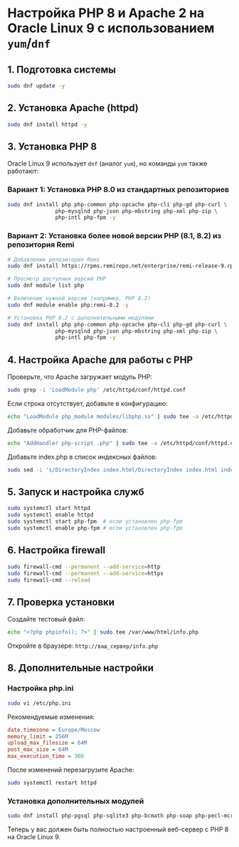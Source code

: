 # Настройка PHP 8 и Apache 2 на Oracle Linux 9 с использованием `yum`/`dnf`

## 1. Подготовка системы

```bash
sudo dnf update -y
```

## 2. Установка Apache (httpd)

```bash
sudo dnf install httpd -y
```

## 3. Установка PHP 8

Oracle Linux 9 использует `dnf` (аналог `yum`), но команды `yum` также работают:

### Вариант 1: Установка PHP 8.0 из стандартных репозиториев
```bash
sudo dnf install php php-common php-opcache php-cli php-gd php-curl \
               php-mysqlnd php-json php-mbstring php-xml php-zip \
               php-intl php-fpm -y
```

### Вариант 2: Установка более новой версии PHP (8.1, 8.2) из репозитория Remi
```bash
# Добавление репозитория Remi
sudo dnf install https://rpms.remirepo.net/enterprise/remi-release-9.rpm -y

# Просмотр доступных версий PHP
sudo dnf module list php

# Включение нужной версии (например, PHP 8.2)
sudo dnf module enable php:remi-8.2 -y

# Установка PHP 8.2 с дополнительными модулями
sudo dnf install php php-common php-opcache php-cli php-gd php-curl \
               php-mysqlnd php-json php-mbstring php-xml php-zip \
               php-intl php-fpm -y
```

## 4. Настройка Apache для работы с PHP

Проверьте, что Apache загружает модуль PHP:
```bash
sudo grep -i 'LoadModule php' /etc/httpd/conf/httpd.conf
```

Если строка отсутствует, добавьте в конфигурацию:
```bash
echo "LoadModule php_module modules/libphp.so" | sudo tee -a /etc/httpd/conf/httpd.conf
```

Добавьте обработчик для PHP-файлов:
```bash
echo "AddHandler php-script .php" | sudo tee -a /etc/httpd/conf/httpd.conf
```

Добавьте index.php в список индексных файлов:
```bash
sudo sed -i 's/DirectoryIndex index.html/DirectoryIndex index.html index.php/' /etc/httpd/conf/httpd.conf
```

## 5. Запуск и настройка служб

```bash
sudo systemctl start httpd
sudo systemctl enable httpd
sudo systemctl start php-fpm  # если установлен php-fpm
sudo systemctl enable php-fpm # если установлен php-fpm
```

## 6. Настройка firewall

```bash
sudo firewall-cmd --permanent --add-service=http
sudo firewall-cmd --permanent --add-service=https
sudo firewall-cmd --reload
```

## 7. Проверка установки

Создайте тестовый файл:
```bash
echo "<?php phpinfo(); ?>" | sudo tee /var/www/html/info.php
```

Откройте в браузере: `http://ваш_сервер/info.php`

## 8. Дополнительные настройки

### Настройка php.ini
```bash
sudo vi /etc/php.ini
```

Рекомендуемые изменения:
```ini
date.timezone = Europe/Moscow
memory_limit = 256M
upload_max_filesize = 64M
post_max_size = 64M
max_execution_time = 300
```

После изменений перезагрузите Apache:
```bash
sudo systemctl restart httpd
```

### Установка дополнительных модулей
```bash
sudo dnf install php-pgsql php-sqlite3 php-bcmath php-soap php-pecl-mcrypt -y
```

Теперь у вас должен быть полностью настроенный веб-сервер с PHP 8 на Oracle Linux 9.